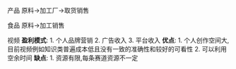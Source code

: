 产品
	原料->加工厂->取货销售

食品
	原料->加工销售

视频
	**盈利模式**:
	1. 个人品牌营销
	2. 广告收入
	3. 平台收入
	**优点**:
		1. 个人创作空间大,目前视频例如知识类普遍成本低且没有一致的准确性和较好的可看性
		2. 可以利用空余时间
	**缺点**:
		1. 资源有限,每条赛道资源不一定












